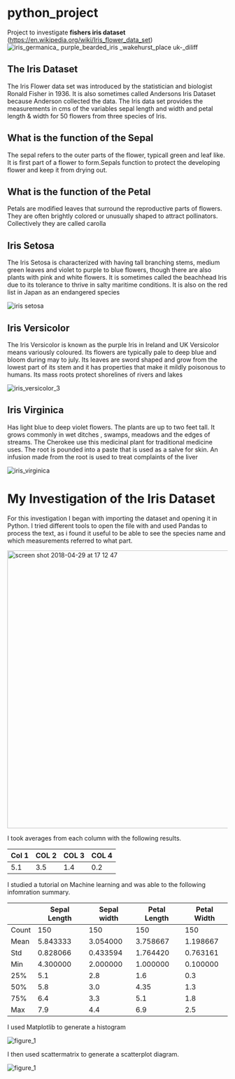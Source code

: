 # python_project

Project to investigate  **fishers iris dataset** (https://en.wikipedia.org/wiki/Iris_flower_data_set)
![iris_germanica_ purple_bearded_iris _wakehurst_place _uk_-_diliff](https://user-images.githubusercontent.com/36824025/39383140-117c858a-4a60-11e8-9ed2-4c565890401f.jpg)

## The Iris Dataset 
The Iris Flower data set was introduced by the statistician and biologist Ronald Fisher in 1936. It is also sometimes called Andersons Iris Dataset because Anderson collected the data. The Iris data set provides the measurements in cms of the variables sepal length and width and petal length & width for 50 flowers from three species of Iris.  

## What is the function of the Sepal 
The sepal refers to the outer parts of the flower, typicall green and leaf like.  It is first part of a flower to form.Sepals function to protect the developing flower and keep it from drying out.

## What is the function of the Petal 
Petals are modified leaves that surround the reproductive parts of flowers. They are often brightly colored or unusually shaped to attract pollinators. Collectively they are called carolla 

## Iris Setosa
The Iris Setosa is characterized with having tall branching stems, medium green leaves and violet to purple to blue flowers, though there are also plants with pink and white flowers. It is sometimes called the beachhead Iris due to its tolerance to thrive in salty maritime conditions. It is also on the red list in Japan as an endangered species 

![iris setosa](https://user-images.githubusercontent.com/36824025/39409195-a86a0488-4bda-11e8-8ffc-de5cb934c52f.jpg)

## Iris  Versicolor
The Iris Versicolor is known as the purple Iris in Ireland and UK Versicolor means variously coloured. Its flowers are typically pale to deep blue and bloom during may to july. Its leaves are sword shaped and grow from the lowest part of its stem and it has properties that make it mildly poisonous to humans. Its mass roots protect shorelines of rivers and lakes

![iris_versicolor_3](https://user-images.githubusercontent.com/36824025/39409205-d29ede7c-4bda-11e8-9471-0d49a7149d2e.jpg)


## Iris Virginica
Has light blue to deep violet flowers. The plants are up to two feet tall. It grows commonly in wet ditches , swamps, meadows and the edges of streams. 
The Cherokee use this medicinal plant for traditional medicine uses. The root is pounded into a paste that is used as a salve for skin. An infusion made from the root is used to treat complaints of the liver

![iris_virginica](https://user-images.githubusercontent.com/36824025/39409211-f210b758-4bda-11e8-8e81-14b787c4fb81.jpg)




# My Investigation of the Iris Dataset
For this investigation I began with importing the dataset and opening it in Python. I tried different tools to open the file with and used Pandas to process the text, as i found it useful to be able to see the species name and which measurements referred to what part.

<img width="634" alt="screen shot 2018-04-29 at 17 12 47" src="https://user-images.githubusercontent.com/36824025/39409384-f68f1d44-4bdd-11e8-8897-a93e876bebb2.png">


I took averages from each column with the following results. 

| Col 1 | COL 2  | COL 3 | COL 4 |
|-------|--------|-------|-------|
| 5.1   | 3.5    | 1.4   | 0.2   |

I studied a tutorial on Machine learning and was able to the following infomration summary. 

|       | Sepal Length | Sepal width | Petal Length | Petal Width |
|-------|--------------|-------------|--------------|-------------|
| Count | 150          | 150         | 150          | 150         |
| Mean  | 5.843333     | 3.054000    | 3.758667     | 1.198667    |
| Std   | 0.828066     | 0.433594    | 1.764420     | 0.763161    |
| Min   | 4.300000     | 2.000000    | 1.000000     | 0.100000    |
| 25%   | 5.1          | 2.8         | 1.6          | 0.3         |
| 50%   | 5.8          | 3.0         | 4.35         | 1.3         |
| 75%   | 6.4          | 3.3         | 5.1          | 1.8         |
| Max   | 7.9          | 4.4         | 6.9          | 2.5         |


I used Matplotlib to generate a histogram

![figure_1](https://user-images.githubusercontent.com/36824025/39409094-e727e318-4bd8-11e8-9312-9053009524e1.png)

I then used scattermatrix to generate a scatterplot diagram.


![figure_1](https://user-images.githubusercontent.com/36824025/39409125-538063a0-4bd9-11e8-80bb-feb2a6d09333.png)







